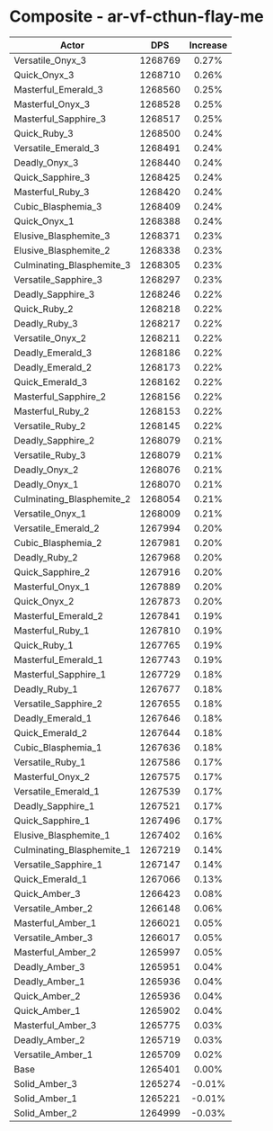 # Composite - ar-vf-cthun-flay-me
| Actor | DPS | Increase |
|---|:---:|:---:|
|Versatile_Onyx_3|1268769|0.27%|
|Quick_Onyx_3|1268710|0.26%|
|Masterful_Emerald_3|1268560|0.25%|
|Masterful_Onyx_3|1268528|0.25%|
|Masterful_Sapphire_3|1268517|0.25%|
|Quick_Ruby_3|1268500|0.24%|
|Versatile_Emerald_3|1268491|0.24%|
|Deadly_Onyx_3|1268440|0.24%|
|Quick_Sapphire_3|1268425|0.24%|
|Masterful_Ruby_3|1268420|0.24%|
|Cubic_Blasphemia_3|1268409|0.24%|
|Quick_Onyx_1|1268388|0.24%|
|Elusive_Blasphemite_3|1268371|0.23%|
|Elusive_Blasphemite_2|1268338|0.23%|
|Culminating_Blasphemite_3|1268305|0.23%|
|Versatile_Sapphire_3|1268297|0.23%|
|Deadly_Sapphire_3|1268246|0.22%|
|Quick_Ruby_2|1268218|0.22%|
|Deadly_Ruby_3|1268217|0.22%|
|Versatile_Onyx_2|1268211|0.22%|
|Deadly_Emerald_3|1268186|0.22%|
|Deadly_Emerald_2|1268173|0.22%|
|Quick_Emerald_3|1268162|0.22%|
|Masterful_Sapphire_2|1268156|0.22%|
|Masterful_Ruby_2|1268153|0.22%|
|Versatile_Ruby_2|1268145|0.22%|
|Deadly_Sapphire_2|1268079|0.21%|
|Versatile_Ruby_3|1268079|0.21%|
|Deadly_Onyx_2|1268076|0.21%|
|Deadly_Onyx_1|1268070|0.21%|
|Culminating_Blasphemite_2|1268054|0.21%|
|Versatile_Onyx_1|1268009|0.21%|
|Versatile_Emerald_2|1267994|0.20%|
|Cubic_Blasphemia_2|1267981|0.20%|
|Deadly_Ruby_2|1267968|0.20%|
|Quick_Sapphire_2|1267916|0.20%|
|Masterful_Onyx_1|1267889|0.20%|
|Quick_Onyx_2|1267873|0.20%|
|Masterful_Emerald_2|1267841|0.19%|
|Masterful_Ruby_1|1267810|0.19%|
|Quick_Ruby_1|1267765|0.19%|
|Masterful_Emerald_1|1267743|0.19%|
|Masterful_Sapphire_1|1267729|0.18%|
|Deadly_Ruby_1|1267677|0.18%|
|Versatile_Sapphire_2|1267655|0.18%|
|Deadly_Emerald_1|1267646|0.18%|
|Quick_Emerald_2|1267644|0.18%|
|Cubic_Blasphemia_1|1267636|0.18%|
|Versatile_Ruby_1|1267586|0.17%|
|Masterful_Onyx_2|1267575|0.17%|
|Versatile_Emerald_1|1267539|0.17%|
|Deadly_Sapphire_1|1267521|0.17%|
|Quick_Sapphire_1|1267496|0.17%|
|Elusive_Blasphemite_1|1267402|0.16%|
|Culminating_Blasphemite_1|1267219|0.14%|
|Versatile_Sapphire_1|1267147|0.14%|
|Quick_Emerald_1|1267066|0.13%|
|Quick_Amber_3|1266423|0.08%|
|Versatile_Amber_2|1266148|0.06%|
|Masterful_Amber_1|1266021|0.05%|
|Versatile_Amber_3|1266017|0.05%|
|Masterful_Amber_2|1265997|0.05%|
|Deadly_Amber_3|1265951|0.04%|
|Deadly_Amber_1|1265936|0.04%|
|Quick_Amber_2|1265936|0.04%|
|Quick_Amber_1|1265902|0.04%|
|Masterful_Amber_3|1265775|0.03%|
|Deadly_Amber_2|1265719|0.03%|
|Versatile_Amber_1|1265709|0.02%|
|Base|1265401|0.00%|
|Solid_Amber_3|1265274|-0.01%|
|Solid_Amber_1|1265221|-0.01%|
|Solid_Amber_2|1264999|-0.03%|
